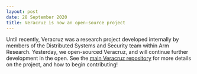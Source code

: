 ```yaml
---
layout: post
date: 28 September 2020
title: Veracruz is now an open-source project
---
```


Until recently, Veracruz was a research project developed internally by members of the Distributed Systems and Security team within Arm Research.
Yesterday, we open-sourced Veracruz, and will continue further development in the open.
See the [main Veracruz repository](https://github.com/veracruz-project/veracruz) for more details on the project, and how to begin contributing!
